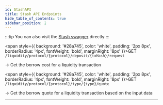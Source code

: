 ```yaml
---
id: StashAPI
title: Stash API Endpoints
hide_table_of_contents: true
sidebar_position: 2
---
```


:::tip
You can also visit the [Stash swagger](https://api.sprinter.buildwithsygma.com/swagger/index.html#/Liquidity/get_liquidity_protocol__protocol__deposit__txHash__request) directly
:::

<span style={{ background: '#28a745', color: 'white', padding: '2px 8px', borderRadius: '4px', fontWeight: 'bold', marginRight: '8px' }}>GET</span>
`/liquidity/protocol/{protocol}/deposit/{txHash}/request`

→ Get the borrow cost for a liquidity transaction

<span style={{ background: '#28a745', color: 'white', padding: '2px 8px', borderRadius: '4px', fontWeight: 'bold', marginRight: '8px' }}>GET</span>
`/liquidity/protocol/{protocol}/type/{type}/quote`

→ Get the borrow quote for a liquidity transaction based on the input data

---
